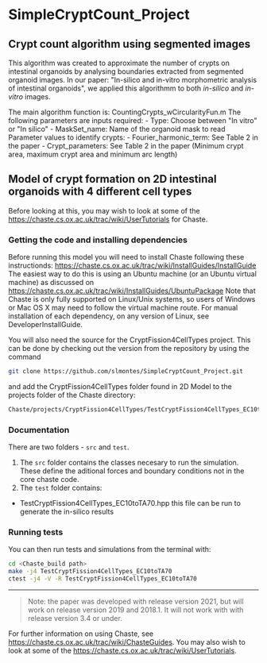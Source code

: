 # SimpleCryptCount_Project

## Crypt count algorithm using segmented images

This algorithm was created to approximate the number of crypts on intestinal organoids by analysing boundaries extracted from segmented organoid images.
In our paper: "In-silico and in-vitro morphometric analysis of intestinal organoids", we applied this algorithmm to both _in-silico_ and _in-vitro_ images.

The main algorithm function is: CountingCrypts_wCircularityFun.m
The following parameters are inputs required:
    - Type: Choose between "In vitro" or "In silico"
    - MaskSet_name: Name of the organoid mask to read
    Parameter values to identify crypts:
    - Fourier_harmonic_term: See Table 2 in the paper
    - Crypt_parameters: See Table 2 in the paper (Minimum crypt area, maximum
                        crypt area and minimum arc length)

## Model of crypt formation on 2D intestinal organoids with 4 different cell types 

Before looking at this, you may wish to look at some of the https://chaste.cs.ox.ac.uk/trac/wiki/UserTutorials for Chaste.

### Getting the code and installing dependencies 

Before running this model you will need to install Chaste following these instructionds: https://chaste.cs.ox.ac.uk/trac/wiki/InstallGuides/InstallGuide
The easiest way to do this is using an Ubuntu machine (or an Ubuntu virtual machine) as discussed on https://chaste.cs.ox.ac.uk/trac/wiki/InstallGuides/UbuntuPackage
Note that Chaste is only fully supported on Linux/Unix systems, so users of Windows or Mac OS X may need to follow the virtual machine route.
For manual installation of each dependency, on any version of Linux, see DeveloperInstallGuide.

You will also need the source for the CryptFission4CellTypes project.  This can be done by checking out the version from the repository by using the command 
```sh
git clone https://github.com/slmontes/SimpleCryptCount_Project.git 
```
and add the CryptFission4CellTypes folder found in 2D Model to the projects folder of the Chaste directory:

```sh
Chaste/projects/CryptFission4CellTypes/TestCryptFission4CellTypes_EC10toTA70.hpp
```

### Documentation 
There are two folders - `src` and `test`.
 1. The `src` folder contains the classes necesary to run the simulation. These define the aditional forces and boundary conditions not in the core chaste code.
 1. The `test` folder contains:
  - TestCryptFission4CellTypes_EC10toTA70.hpp this file can be run to generate the in-silico results
  
### Running tests
You can then run tests and simulations from the terminal with:
```sh
cd <Chaste_build path>
make -j4 TestCryptFission4CellTypes_EC10toTA70
ctest -j4 -V -R TestCryptFission4CellTypes_EC10toTA70
```
----
> Note: the paper was developed with release version 2021, but will work on release version 2019 and 2018.1. It will not work with with release version 3.4 or under.

For further information on using Chaste, see https://chaste.cs.ox.ac.uk/trac/wiki/ChasteGuides.
You may also wish to look at some of the https://chaste.cs.ox.ac.uk/trac/wiki/UserTutorials.